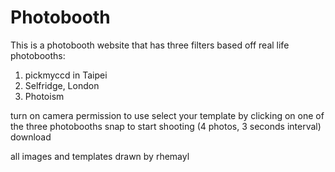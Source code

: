 # Photobooth

This is a photobooth website that has three filters based off real life photobooths:
1. pickmyccd in Taipei
2. Selfridge, London
3. Photoism

turn on camera permission to use
select your template by clicking on one of the three photobooths 
snap to start shooting (4 photos, 3 seconds interval)
download

all images and templates drawn by rhemayl
